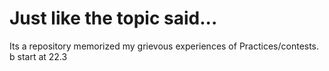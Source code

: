 # Just like the topic said...
Its a repository memorized my grievous experiences of Practices/contests.
b
start at 22.3